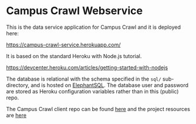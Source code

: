 # Campus Crawl Webservice

This is the data service application for Campus Crawl 
and it is deployed here:
          
<https://campus-crawl-service.herokuapp.com/>

It is based on the standard Heroku with Node.js tutorial.

<https://devcenter.heroku.com/articles/getting-started-with-nodejs>  

The database is relational with the schema specified in the `sql/` sub-directory,
 and is hosted on [ElephantSQL](https://www.elephantsql.com/). The database user
and password are stored as Heroku configuration variables rather than in this (public) repo.
 
The Campus Crawl client repo can be found [here](github.com/calvin-cs262-fall2020-teamb/campusCrawl-client) and the project resources are [here]( github.com/calvin-cs262-fall2020-teamb/campusCrawl-project)
